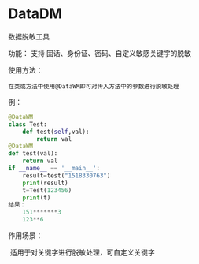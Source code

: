 # DataDM
数据脱敏工具

功能：
	支持 固话、身份证、密码、自定义敏感关键字的脱敏
	
使用方法：
	
	在类或方法中使用@DataWM即可对传入方法中的参数进行脱敏处理

例：

```python
@DataWM
class Test:
    def test(self,val):
        return val
@DataWM
def test(val):
    return val
if __name__ == '__main__':
    result=test("1518330763")
    print(result)
    t=Test(123456)
    print(t)
结果：
	151*******3
	123**6
```

作用场景：

​	适用于对关键字进行脱敏处理，可自定义关键字
